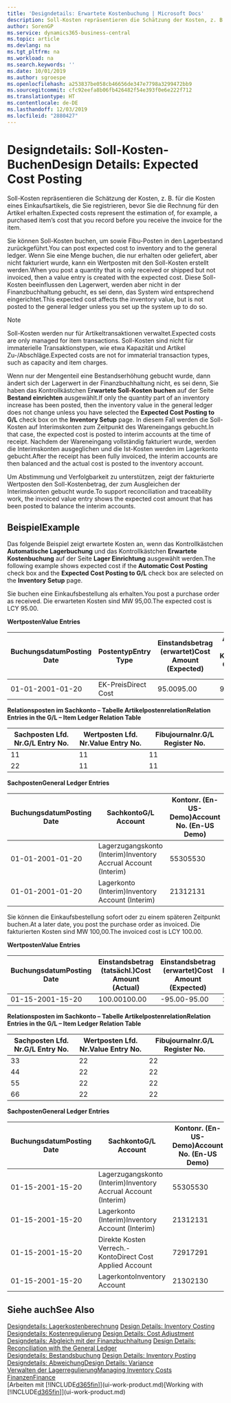 ```yaml
---
title: 'Designdetails: Erwartete Kostenbuchung | Microsoft Docs'
description: Soll-Kosten repräsentieren die Schätzung der Kosten, z. B. für die Kosten eines Einkaufsartikels, die Sie registrieren, bevor Sie die Rechnung für den Artikel erhalten.
author: SorenGP
ms.service: dynamics365-business-central
ms.topic: article
ms.devlang: na
ms.tgt_pltfrm: na
ms.workload: na
ms.search.keywords: ''
ms.date: 10/01/2019
ms.author: sgroespe
ms.openlocfilehash: a253837be058cb46656de347e7798a3299472bb9
ms.sourcegitcommit: cfc92eefa8b06fb426482f54e393f0e6e222f712
ms.translationtype: HT
ms.contentlocale: de-DE
ms.lasthandoff: 12/03/2019
ms.locfileid: "2880427"
---
```

# <a name="design-details-expected-cost-posting"></a><span data-ttu-id="df790-103">Designdetails: Soll-Kosten-Buchen</span><span class="sxs-lookup"><span data-stu-id="df790-103">Design Details: Expected Cost Posting</span></span>
<span data-ttu-id="df790-104">Soll-Kosten repräsentieren die Schätzung der Kosten, z. B. für die Kosten eines Einkaufsartikels, die Sie registrieren, bevor Sie die Rechnung für den Artikel erhalten.</span><span class="sxs-lookup"><span data-stu-id="df790-104">Expected costs represent the estimation of, for example, a purchased item’s cost that you record before you receive the invoice for the item.</span></span>  

 <span data-ttu-id="df790-105">Sie können Soll-Kosten buchen, um sowie Fibu-Posten in den Lagerbestand zurückgeführt.</span><span class="sxs-lookup"><span data-stu-id="df790-105">You can post expected cost to inventory and to the general ledger.</span></span> <span data-ttu-id="df790-106">Wenn Sie eine Menge buchen, die nur erhalten oder geliefert, aber nicht fakturiert wurde, kann ein Wertposten mit den Soll-Kosten erstellt werden.</span><span class="sxs-lookup"><span data-stu-id="df790-106">When you post a quantity that is only received or shipped but not invoiced, then a value entry is created with the expected cost.</span></span> <span data-ttu-id="df790-107">Diese Soll-Kosten beeinflussen den Lagerwert, werden aber nicht in der Finanzbuchhaltung gebucht, es sei denn, das System wird entsprechend eingerichtet.</span><span class="sxs-lookup"><span data-stu-id="df790-107">This expected cost affects the inventory value, but is not posted to the general ledger unless you set up the system up to do so.</span></span>  

> [!NOTE]  
>  <span data-ttu-id="df790-108">Soll-Kosten werden nur für Artikeltransaktionen verwaltet.</span><span class="sxs-lookup"><span data-stu-id="df790-108">Expected costs are only managed for item transactions.</span></span> <span data-ttu-id="df790-109">Soll-Kosten sind nicht für immaterielle Transaktionstypen, wie etwa Kapazität und Artikel Zu-/Abschläge.</span><span class="sxs-lookup"><span data-stu-id="df790-109">Expected costs are not for immaterial transaction types, such as capacity and item charges.</span></span>  

 <span data-ttu-id="df790-110">Wenn nur der Mengenteil eine Bestandserhöhung gebucht wurde, dann ändert sich der Lagerwert in der Finanzbuchhaltung nicht, es sei denn, Sie haben das Kontrollkästchen E**rwartete Soll-Kosten buchen** auf der Seite **Bestand einrichten** ausgewählt.</span><span class="sxs-lookup"><span data-stu-id="df790-110">If only the quantity part of an inventory increase has been posted, then the inventory value in the general ledger does not change unless you have selected the **Expected Cost Posting to G/L** check box on the **Inventory Setup** page.</span></span> <span data-ttu-id="df790-111">In diesem Fall werden die Soll-Kosten auf Interimskonten zum Zeitpunkt des Wareneingangs gebucht.</span><span class="sxs-lookup"><span data-stu-id="df790-111">In that case, the expected cost is posted to interim accounts at the time of receipt.</span></span> <span data-ttu-id="df790-112">Nachdem der Wareneingang vollständig fakturiert wurde, werden die Interimskonten ausgeglichen und die Ist-Kosten werden im Lagerkonto gebucht.</span><span class="sxs-lookup"><span data-stu-id="df790-112">After the receipt has been fully invoiced, the interim accounts are then balanced and the actual cost is posted to the inventory account.</span></span>  

 <span data-ttu-id="df790-113">Um Abstimmung und Verfolgbarkeit zu unterstützen, zeigt der fakturierte Wertposten den Soll-Kostenbetrag, der zum Ausgleichen der Interimskonten gebucht wurde.</span><span class="sxs-lookup"><span data-stu-id="df790-113">To support reconciliation and traceability work, the invoiced value entry shows the expected cost amount that has been posted to balance the interim accounts.</span></span>  

## <a name="example"></a><span data-ttu-id="df790-114">Beispiel</span><span class="sxs-lookup"><span data-stu-id="df790-114">Example</span></span>  
 <span data-ttu-id="df790-115">Das folgende Beispiel zeigt erwartete Kosten an, wenn das Kontrollkästchen **Automatische Lagerbuchung** und das Kontrollkästchen **Erwartete Kostenbuchung** auf der Seite **Lager Einrichtung** ausgewählt werden.</span><span class="sxs-lookup"><span data-stu-id="df790-115">The following example shows expected cost if the **Automatic Cost Posting** check box and the **Expected Cost Posting to G/L** check box are selected on the **Inventory Setup** page.</span></span>  

 <span data-ttu-id="df790-116">Sie buchen eine Einkaufsbestellung als erhalten.</span><span class="sxs-lookup"><span data-stu-id="df790-116">You post a purchase order as received.</span></span> <span data-ttu-id="df790-117">Die erwarteten Kosten sind MW 95,00.</span><span class="sxs-lookup"><span data-stu-id="df790-117">The expected cost is LCY 95.00.</span></span>  

 <span data-ttu-id="df790-118">**Wertposten**</span><span class="sxs-lookup"><span data-stu-id="df790-118">**Value Entries**</span></span>  

|<span data-ttu-id="df790-119">Buchungsdatum</span><span class="sxs-lookup"><span data-stu-id="df790-119">Posting Date</span></span>|<span data-ttu-id="df790-120">Postentyp</span><span class="sxs-lookup"><span data-stu-id="df790-120">Entry Type</span></span>|<span data-ttu-id="df790-121">Einstandsbetrag (erwartet)</span><span class="sxs-lookup"><span data-stu-id="df790-121">Cost Amount (Expected)</span></span>|<span data-ttu-id="df790-122">Auf Sachkonto geb. Soll-Kosten</span><span class="sxs-lookup"><span data-stu-id="df790-122">Expected Cost Posted to G/L</span></span>|<span data-ttu-id="df790-123">Soll-Kosten</span><span class="sxs-lookup"><span data-stu-id="df790-123">Expected Cost</span></span>|<span data-ttu-id="df790-124">Artikelposten Lfd. Nr.</span><span class="sxs-lookup"><span data-stu-id="df790-124">Item Ledger Entry No.</span></span>|<span data-ttu-id="df790-125">Lfd. Nr.</span><span class="sxs-lookup"><span data-stu-id="df790-125">Entry No.</span></span>|  
|------------------|----------------|------------------------------|----------------------------------|-------------------|---------------------------|---------------|  
|<span data-ttu-id="df790-126">01-01-20</span><span class="sxs-lookup"><span data-stu-id="df790-126">01-01-20</span></span>|<span data-ttu-id="df790-127">EK-Preis</span><span class="sxs-lookup"><span data-stu-id="df790-127">Direct Cost</span></span>|<span data-ttu-id="df790-128">95.00</span><span class="sxs-lookup"><span data-stu-id="df790-128">95.00</span></span>|<span data-ttu-id="df790-129">95.00</span><span class="sxs-lookup"><span data-stu-id="df790-129">95.00</span></span>|<span data-ttu-id="df790-130">Ja</span><span class="sxs-lookup"><span data-stu-id="df790-130">Yes</span></span>|<span data-ttu-id="df790-131">1</span><span class="sxs-lookup"><span data-stu-id="df790-131">1</span></span>|<span data-ttu-id="df790-132">1</span><span class="sxs-lookup"><span data-stu-id="df790-132">1</span></span>|  

 <span data-ttu-id="df790-133">**Relationsposten im Sachkonto – Tabelle Artikelpostenrelation**</span><span class="sxs-lookup"><span data-stu-id="df790-133">**Relation Entries in the G/L – Item Ledger Relation Table**</span></span>  

|<span data-ttu-id="df790-134">Sachposten Lfd. Nr.</span><span class="sxs-lookup"><span data-stu-id="df790-134">G/L Entry No.</span></span>|<span data-ttu-id="df790-135">Wertposten Lfd. Nr.</span><span class="sxs-lookup"><span data-stu-id="df790-135">Value Entry No.</span></span>|<span data-ttu-id="df790-136">Fibujournalnr.</span><span class="sxs-lookup"><span data-stu-id="df790-136">G/L Register No.</span></span>|  
|--------------------|---------------------|-----------------------|  
|<span data-ttu-id="df790-137">1</span><span class="sxs-lookup"><span data-stu-id="df790-137">1</span></span>|<span data-ttu-id="df790-138">1</span><span class="sxs-lookup"><span data-stu-id="df790-138">1</span></span>|<span data-ttu-id="df790-139">1</span><span class="sxs-lookup"><span data-stu-id="df790-139">1</span></span>|  
|<span data-ttu-id="df790-140">2</span><span class="sxs-lookup"><span data-stu-id="df790-140">2</span></span>|<span data-ttu-id="df790-141">1</span><span class="sxs-lookup"><span data-stu-id="df790-141">1</span></span>|<span data-ttu-id="df790-142">1</span><span class="sxs-lookup"><span data-stu-id="df790-142">1</span></span>|  

 <span data-ttu-id="df790-143">**Sachposten**</span><span class="sxs-lookup"><span data-stu-id="df790-143">**General Ledger Entries**</span></span>  

|<span data-ttu-id="df790-144">Buchungsdatum</span><span class="sxs-lookup"><span data-stu-id="df790-144">Posting Date</span></span>|<span data-ttu-id="df790-145">Sachkonto</span><span class="sxs-lookup"><span data-stu-id="df790-145">G/L Account</span></span>|<span data-ttu-id="df790-146">Kontonr. (En-US-Demo)</span><span class="sxs-lookup"><span data-stu-id="df790-146">Account No. (En-US Demo)</span></span>|<span data-ttu-id="df790-147">Betrag</span><span class="sxs-lookup"><span data-stu-id="df790-147">Amount</span></span>|<span data-ttu-id="df790-148">Lfd. Nr.</span><span class="sxs-lookup"><span data-stu-id="df790-148">Entry No.</span></span>|  
|------------------|------------------|---------------------------------|------------|---------------|  
|<span data-ttu-id="df790-149">01-01-20</span><span class="sxs-lookup"><span data-stu-id="df790-149">01-01-20</span></span>|<span data-ttu-id="df790-150">Lagerzugangskonto (Interim)</span><span class="sxs-lookup"><span data-stu-id="df790-150">Inventory Accrual Account (Interim)</span></span>|<span data-ttu-id="df790-151">5530</span><span class="sxs-lookup"><span data-stu-id="df790-151">5530</span></span>|<span data-ttu-id="df790-152">-95.00</span><span class="sxs-lookup"><span data-stu-id="df790-152">-95.00</span></span>|<span data-ttu-id="df790-153">2</span><span class="sxs-lookup"><span data-stu-id="df790-153">2</span></span>|  
|<span data-ttu-id="df790-154">01-01-20</span><span class="sxs-lookup"><span data-stu-id="df790-154">01-01-20</span></span>|<span data-ttu-id="df790-155">Lagerkonto (Interim)</span><span class="sxs-lookup"><span data-stu-id="df790-155">Inventory Account (Interim)</span></span>|<span data-ttu-id="df790-156">2131</span><span class="sxs-lookup"><span data-stu-id="df790-156">2131</span></span>|<span data-ttu-id="df790-157">95.00</span><span class="sxs-lookup"><span data-stu-id="df790-157">95.00</span></span>|<span data-ttu-id="df790-158">1</span><span class="sxs-lookup"><span data-stu-id="df790-158">1</span></span>|  

 <span data-ttu-id="df790-159">Sie können die Einkaufsbestellung sofort oder zu einem späteren Zeitpunkt buchen.</span><span class="sxs-lookup"><span data-stu-id="df790-159">At a later date, you post the purchase order as invoiced.</span></span> <span data-ttu-id="df790-160">Die fakturierten Kosten sind MW 100,00.</span><span class="sxs-lookup"><span data-stu-id="df790-160">The invoiced cost is LCY 100.00.</span></span>  

 <span data-ttu-id="df790-161">**Wertposten**</span><span class="sxs-lookup"><span data-stu-id="df790-161">**Value Entries**</span></span>  

|<span data-ttu-id="df790-162">Buchungsdatum</span><span class="sxs-lookup"><span data-stu-id="df790-162">Posting Date</span></span>|<span data-ttu-id="df790-163">Einstandsbetrag (tatsächl.)</span><span class="sxs-lookup"><span data-stu-id="df790-163">Cost Amount (Actual)</span></span>|<span data-ttu-id="df790-164">Einstandsbetrag (erwartet)</span><span class="sxs-lookup"><span data-stu-id="df790-164">Cost Amount (Expected)</span></span>|<span data-ttu-id="df790-165">Gebuchte Lagerregulierung an G/L</span><span class="sxs-lookup"><span data-stu-id="df790-165">Cost Posted to G/L</span></span>|<span data-ttu-id="df790-166">Soll-Kosten</span><span class="sxs-lookup"><span data-stu-id="df790-166">Expected Cost</span></span>|<span data-ttu-id="df790-167">Artikelposten Lfd. Nr.</span><span class="sxs-lookup"><span data-stu-id="df790-167">Item Ledger Entry No.</span></span>|<span data-ttu-id="df790-168">Lfd. Nr.</span><span class="sxs-lookup"><span data-stu-id="df790-168">Entry No.</span></span>|  
|------------------|----------------------------|------------------------------|-------------------------|-------------------|---------------------------|---------------|  
|<span data-ttu-id="df790-169">01-15-20</span><span class="sxs-lookup"><span data-stu-id="df790-169">01-15-20</span></span>|<span data-ttu-id="df790-170">100.00</span><span class="sxs-lookup"><span data-stu-id="df790-170">100.00</span></span>|<span data-ttu-id="df790-171">-95.00</span><span class="sxs-lookup"><span data-stu-id="df790-171">-95.00</span></span>|<span data-ttu-id="df790-172">100.00</span><span class="sxs-lookup"><span data-stu-id="df790-172">100.00</span></span>|<span data-ttu-id="df790-173">Nein</span><span class="sxs-lookup"><span data-stu-id="df790-173">No</span></span>|<span data-ttu-id="df790-174">1</span><span class="sxs-lookup"><span data-stu-id="df790-174">1</span></span>|<span data-ttu-id="df790-175">2</span><span class="sxs-lookup"><span data-stu-id="df790-175">2</span></span>|  

 <span data-ttu-id="df790-176">**Relationsposten im Sachkonto – Tabelle Artikelpostenrelation**</span><span class="sxs-lookup"><span data-stu-id="df790-176">**Relation Entries in the G/L – Item Ledger Relation Table**</span></span>  

|<span data-ttu-id="df790-177">Sachposten Lfd. Nr.</span><span class="sxs-lookup"><span data-stu-id="df790-177">G/L Entry No.</span></span>|<span data-ttu-id="df790-178">Wertposten Lfd. Nr.</span><span class="sxs-lookup"><span data-stu-id="df790-178">Value Entry No.</span></span>|<span data-ttu-id="df790-179">Fibujournalnr.</span><span class="sxs-lookup"><span data-stu-id="df790-179">G/L Register No.</span></span>|  
|--------------------|---------------------|-----------------------|  
|<span data-ttu-id="df790-180">3</span><span class="sxs-lookup"><span data-stu-id="df790-180">3</span></span>|<span data-ttu-id="df790-181">2</span><span class="sxs-lookup"><span data-stu-id="df790-181">2</span></span>|<span data-ttu-id="df790-182">2</span><span class="sxs-lookup"><span data-stu-id="df790-182">2</span></span>|  
|<span data-ttu-id="df790-183">4</span><span class="sxs-lookup"><span data-stu-id="df790-183">4</span></span>|<span data-ttu-id="df790-184">2</span><span class="sxs-lookup"><span data-stu-id="df790-184">2</span></span>|<span data-ttu-id="df790-185">2</span><span class="sxs-lookup"><span data-stu-id="df790-185">2</span></span>|  
|<span data-ttu-id="df790-186">5</span><span class="sxs-lookup"><span data-stu-id="df790-186">5</span></span>|<span data-ttu-id="df790-187">2</span><span class="sxs-lookup"><span data-stu-id="df790-187">2</span></span>|<span data-ttu-id="df790-188">2</span><span class="sxs-lookup"><span data-stu-id="df790-188">2</span></span>|  
|<span data-ttu-id="df790-189">6</span><span class="sxs-lookup"><span data-stu-id="df790-189">6</span></span>|<span data-ttu-id="df790-190">2</span><span class="sxs-lookup"><span data-stu-id="df790-190">2</span></span>|<span data-ttu-id="df790-191">2</span><span class="sxs-lookup"><span data-stu-id="df790-191">2</span></span>|  

 <span data-ttu-id="df790-192">**Sachposten**</span><span class="sxs-lookup"><span data-stu-id="df790-192">**General Ledger Entries**</span></span>  

|<span data-ttu-id="df790-193">Buchungsdatum</span><span class="sxs-lookup"><span data-stu-id="df790-193">Posting Date</span></span>|<span data-ttu-id="df790-194">Sachkonto</span><span class="sxs-lookup"><span data-stu-id="df790-194">G/L Account</span></span>|<span data-ttu-id="df790-195">Kontonr. (En-US-Demo)</span><span class="sxs-lookup"><span data-stu-id="df790-195">Account No. (En-US Demo)</span></span>|<span data-ttu-id="df790-196">Betrag</span><span class="sxs-lookup"><span data-stu-id="df790-196">Amount</span></span>|<span data-ttu-id="df790-197">Lfd. Nr.</span><span class="sxs-lookup"><span data-stu-id="df790-197">Entry No.</span></span>|  
|------------------|------------------|---------------------------------|------------|---------------|  
|<span data-ttu-id="df790-198">01-15-20</span><span class="sxs-lookup"><span data-stu-id="df790-198">01-15-20</span></span>|<span data-ttu-id="df790-199">Lagerzugangskonto (Interim)</span><span class="sxs-lookup"><span data-stu-id="df790-199">Inventory Accrual Account (Interim)</span></span>|<span data-ttu-id="df790-200">5530</span><span class="sxs-lookup"><span data-stu-id="df790-200">5530</span></span>|<span data-ttu-id="df790-201">95.00</span><span class="sxs-lookup"><span data-stu-id="df790-201">95.00</span></span>|<span data-ttu-id="df790-202">4</span><span class="sxs-lookup"><span data-stu-id="df790-202">4</span></span>|  
|<span data-ttu-id="df790-203">01-15-20</span><span class="sxs-lookup"><span data-stu-id="df790-203">01-15-20</span></span>|<span data-ttu-id="df790-204">Lagerkonto (Interim)</span><span class="sxs-lookup"><span data-stu-id="df790-204">Inventory Account (Interim)</span></span>|<span data-ttu-id="df790-205">2131</span><span class="sxs-lookup"><span data-stu-id="df790-205">2131</span></span>|<span data-ttu-id="df790-206">-95.00</span><span class="sxs-lookup"><span data-stu-id="df790-206">-95.00</span></span>|<span data-ttu-id="df790-207">3</span><span class="sxs-lookup"><span data-stu-id="df790-207">3</span></span>|  
|<span data-ttu-id="df790-208">01-15-20</span><span class="sxs-lookup"><span data-stu-id="df790-208">01-15-20</span></span>|<span data-ttu-id="df790-209">Direkte Kosten Verrech.-Konto</span><span class="sxs-lookup"><span data-stu-id="df790-209">Direct Cost Applied Account</span></span>|<span data-ttu-id="df790-210">7291</span><span class="sxs-lookup"><span data-stu-id="df790-210">7291</span></span>|<span data-ttu-id="df790-211">-100</span><span class="sxs-lookup"><span data-stu-id="df790-211">-100</span></span>|<span data-ttu-id="df790-212">6</span><span class="sxs-lookup"><span data-stu-id="df790-212">6</span></span>|  
|<span data-ttu-id="df790-213">01-15-20</span><span class="sxs-lookup"><span data-stu-id="df790-213">01-15-20</span></span>|<span data-ttu-id="df790-214">Lagerkonto</span><span class="sxs-lookup"><span data-stu-id="df790-214">Inventory Account</span></span>|<span data-ttu-id="df790-215">2130</span><span class="sxs-lookup"><span data-stu-id="df790-215">2130</span></span>|<span data-ttu-id="df790-216">100</span><span class="sxs-lookup"><span data-stu-id="df790-216">100</span></span>|<span data-ttu-id="df790-217">5</span><span class="sxs-lookup"><span data-stu-id="df790-217">5</span></span>|  

## <a name="see-also"></a><span data-ttu-id="df790-218">Siehe auch</span><span class="sxs-lookup"><span data-stu-id="df790-218">See Also</span></span>
 <span data-ttu-id="df790-219">[Designdetails: Lagerkostenberechnung](design-details-inventory-costing.md) </span><span class="sxs-lookup"><span data-stu-id="df790-219">[Design Details: Inventory Costing](design-details-inventory-costing.md) </span></span>  
 <span data-ttu-id="df790-220">[Designdetails: Kostenregulierung](design-details-cost-adjustment.md) </span><span class="sxs-lookup"><span data-stu-id="df790-220">[Design Details: Cost Adjustment](design-details-cost-adjustment.md) </span></span>  
 <span data-ttu-id="df790-221">[Designdetails: Abgleich mit der Finanzbuchhaltung](design-details-reconciliation-with-the-general-ledger.md) </span><span class="sxs-lookup"><span data-stu-id="df790-221">[Design Details: Reconciliation with the General Ledger](design-details-reconciliation-with-the-general-ledger.md) </span></span>  
 <span data-ttu-id="df790-222">[Designdetails: Bestandsbuchung](design-details-inventory-posting.md) </span><span class="sxs-lookup"><span data-stu-id="df790-222">[Design Details: Inventory Posting](design-details-inventory-posting.md) </span></span>  
 [<span data-ttu-id="df790-223">Designdetails: Abweichung</span><span class="sxs-lookup"><span data-stu-id="df790-223">Design Details: Variance</span></span>](design-details-variance.md)  
 [<span data-ttu-id="df790-224">Verwalten der Lagerregulierung</span><span class="sxs-lookup"><span data-stu-id="df790-224">Managing Inventory Costs</span></span>](finance-manage-inventory-costs.md)  
 [<span data-ttu-id="df790-225">Finanzen</span><span class="sxs-lookup"><span data-stu-id="df790-225">Finance</span></span>](finance.md)  
 <span data-ttu-id="df790-226">[Arbeiten mit [!INCLUDE[d365fin](includes/d365fin_md.md)]](ui-work-product.md)</span><span class="sxs-lookup"><span data-stu-id="df790-226">[Working with [!INCLUDE[d365fin](includes/d365fin_md.md)]](ui-work-product.md)</span></span>
